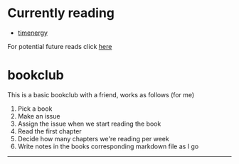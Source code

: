 # Currently reading
- [timenergy](https://oddfeed.github.io/bookclub/timenergy.html)

For potential future reads click [here](https://github.com/oddfeed/bookclub/issues)

# bookclub
This is a basic bookclub with a friend, works as follows (for me) 

1. Pick a book
2. Make an issue
3. Assign the issue when we start reading the book
4. Read the first chapter
5. Decide how many chapters we're reading per week
6. Write notes in the books corresponding markdown file as I go

---

